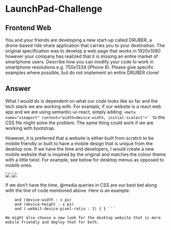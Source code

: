 # LaunchPad-Challenge

## Frontend Web

You and your friends are developing a new start-up called DRUBER, a drone-based ride share application that carries you to your destination. 
The original specification was to develop a web page that works in 1920x1080 however your company has realized that it is missing an entire 
market of smartphone users. Describe how you can modify your code to work in smartphone resolutions e.g. 750x1334 (iPhone 8).
Please give specific examples where possible, but do not implement an entire DRUBER clone!

## Answer
What I would do is dependent on what our code looks like so far and the tech stack we are working with. For example, if our website is 
a react web app and we are using semantic-ui-react, simply adding:
```<meta name="viewport" content="width=device-width, initial-scale=1">' ``` to the CSS file 
might solve the problem. The same thing could work if we are working with bootstrap.

However, it is preferred that a website is either built from scratch to be mobile friendly or built to have a mobile design that is unique from the desktop one. If we have the time and developers, I would create a new mobile website that is inspired by the original and matches the colour theme with a little twist. For example, see below for desktop menus as opposed to mobile ones. 

<div>
    <img align=top src="https://user-images.githubusercontent.com/96713723/190941414-87a9428b-be10-4ec5-874b-9aeb8c139e00.jpeg"
/>
    <img align=top src="https://github-readme-stats.vercel.app/api?username=anuraghazra&show_icons=true&title_color=ffffff&icon_color=34abeb&text_color=daf7dc&bg_color=151515"/>
<div>

If we don’t have the time, @media queries in CSS are our best bet along with the line of code mentioned above. Here is an example: 

``` @media only screen 
    and (device-width : x px) 
    and (device-height : x px) 
    and (-webkit-device-pixel-ratio : 2) { } ```

We might also choose a new look for the desktop website that is more mobile friendly and deploy that for both.

